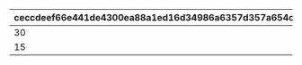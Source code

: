 |ceccdeef66e441de4300ea88a1ed16d34986a6357d357a654c08c54f513b3abc|84632bb3e198990a72f53ccb4ce22caecd99bcf301c6a09d5c03823af38ebe8d|d8084ecca624eba603774be759653054dfb4a57123cfc61678600727ea3bc600|c3d0f81b8b8946d8d37c16b644fba5fbadde0385dd9033eaae75f24c9007ca20|17038ae40d5f5877a00c6ea3d717fda390154f950dfd3f6dfa42eb29c4be15ae|4af0b3cb24fdb696629821f72cf199e45245bac40d31c57c7e08be9566fceef2|
| --- | --- | --- | --- | --- | --- |
|30|30|30|30|30|100|
|15|15|15|15|15|200|